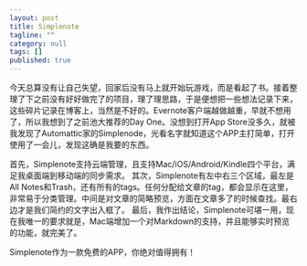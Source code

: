 ```yaml
---
layout: post
title: Simplenote
tagline: ""
category: null
tags: []
published: true
---
```

今天总算没有让自己失望，回家后没有马上就开始玩游戏，而是看起了书。接着整理了下之前没有好好做完了的项目，理了理思路，于是便想把一些想法记录下来，这些碎片记录在博客上，当然是不好的。Evernote客户端越做越重，早就不想用了，所以我想到了之前池大推荐的Day One。没想到打开App Store没多久，就被我发现了Automattic家的Simplenode，光看名字就知道这个APP主打简单，打开使用了一会儿，发现这确是我要的东西。

首先，Simplenote支持云端管理，且支持Mac/iOS/Android/Kindle四个平台，满足我桌面端到移动端的同步需求。
其次，Simplenote有左中右三个区域，最左是All Notes和Trash，还有所有的tags。任何分配给文章的tag，都会显示在这里，非常易于分类管理。中间是对文章的简略预览，方面在文章多了的时候查找。最右边才是我们简约的文字出入框了。
最后，我作出结论，Simplenote可堪一用，现在我唯一的要求就是，Mac端增加一个对Markdown的支持，并且能够实时预览的功能，就完美了。

Simplenote作为一款免费的APP，你绝对值得拥有！
